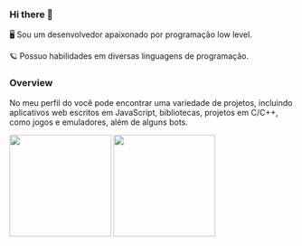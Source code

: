 ### Hi there 👋

🖥️ Sou um desenvolvedor apaixonado por programação low level.

🪐 Possuo habilidades em diversas linguagens de programação.

### Overview
No meu perfil do você pode encontrar uma variedade de projetos, incluindo aplicativos web escritos em JavaScript, bibliotecas, projetos em C/C++, como jogos e emuladores, além de alguns bots.

<div>
  <img src="https://github-readme-stats.vercel.app/api?username=Psykka&layout=compact&theme=tokyonight" height="180">
  <img src="https://github-readme-stats.vercel.app/api/top-langs/?username=Psykka&layout=compact&theme=tokyonight" height="180">
</div>
